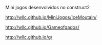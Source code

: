 Mini jogos desenvolvidos no construct2

http://wllc.github.io/MiniJogos/IceMoutain/

http://wllc.github.io/Gameofgados/

http://wllc.github.io/g/
